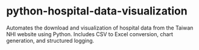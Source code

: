 # python-hospital-data-visualization
Automates the download and visualization of hospital data from the Taiwan NHI website using Python. Includes CSV to Excel conversion, chart generation, and structured logging.
